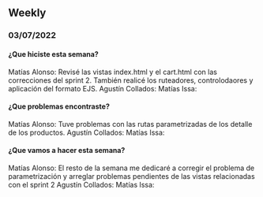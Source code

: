 ## Weekly

### 03/07/2022
#### ¿Que hiciste esta semana?
Matías Alonso: Revisé las vistas index.html y el cart.html con las correcciones del sprint 2. También realicé los ruteadores, controlodaores y aplicación del formato EJS.
Agustín Collados:
Matías Issa:

#### ¿Que problemas encontraste?
Matías Alonso: Tuve problemas con las rutas parametrizadas de los detalle de los productos.
Agustín Collados:
Matías Issa:

#### ¿Que vamos a hacer esta semana?
Matías Alonso: El resto de la semana me dedicaré a corregir el problema de parametrización y arreglar problemas pendientes de las vistas relacionadas con el sprint 2
Agustín Collados:
Matías Issa: